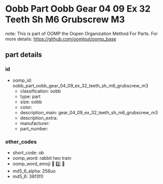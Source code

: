 # Oobb Part Oobb Gear 04 09 Ex 32 Teeth Sh M6 Grubscrew M3  

note: This is part of OOMP the Oopen Organization Method For Parts. For more details: https://github.com/oomlout/oomp_base

##  part details





### id
* oomp_id: oobb_part_oobb_gear_04_09_ex_32_teeth_sh_m6_grubscrew_m3
  * classification: oobb
  * type: part
  * size: oobb
  * color: 
  * description_main: gear_04_09_ex_32_teeth_sh_m6_grubscrew_m3
  * description_extra: 
  * manufacturer: 
  * part_number: 

### other_codes
* short_code: ob
* oomp_word: rabbit two train
* oomp_word_emoji :rabbit: :two: :train:
* md5_6_alpha: 256uo
* md5_6: 36f3f0